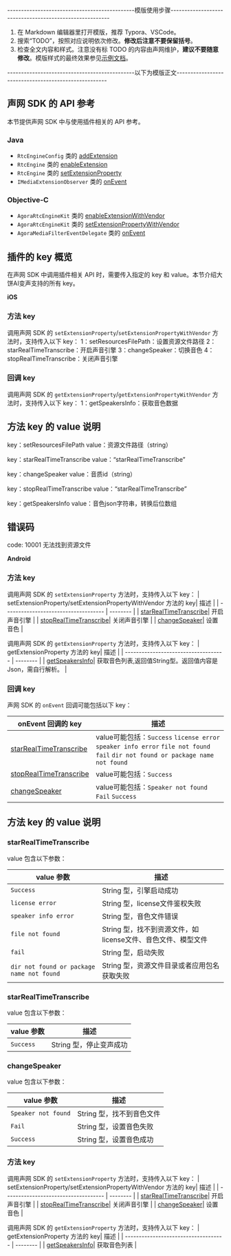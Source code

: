 ----------------------------------------------模版使用步骤--------------------------------------------------------

1. 在 Markdown 编辑器里打开模版，推荐 Typora、VSCode。
2. 搜索“TODO”，按照对应说明依次修改。**修改后注意不要保留括号**。
3. 检查全文内容和样式。注意没有标 TODO 的内容由声网维护，**建议不要随意修改**。模版样式的最终效果参见[示例文档](https://docs.agora.io/cn/extension_customer/api_faceunity?platform=Android)。

----------------------------------------------以下为模版正文-----------------------------------------------------

## 声网 SDK 的 API 参考

本节提供声网 SDK 中与使用插件相关的 API 参考。

### Java

- `RtcEngineConfig` 类的 [addExtension](https://docs.agora.io/cn/video-call-4.x/API%20Reference/java_ng/API/api_irtcengine_addextension.html)
- `RtcEngine` 类的 [enableExtension](https://docs.agora.io/cn/video-call-4.x/API%20Reference/java_ng/API/toc_network.html#api_irtcengine_enableextension)
- `RtcEngine` 类的 [setExtensionProperty](https://docs.agora.io/cn/video-call-4.x/API%20Reference/java_ng/API/toc_network.html#api_irtcengine_setextensionproperty)
- `IMediaExtensionObserver` 类的 [onEvent](https://docs.agora.io/cn/video-call-4.x/API%20Reference/java_ng/API/toc_network.html#callback_irtcengineeventhandler_onextensionevent)

### Objective-C

- `AgoraRtcEngineKit` 类的 [enableExtensionWithVendor](https://docs.agora.io/cn/video-call-4.x/API%20Reference/ios_ng/API/toc_network.html#api_irtcengine_enableextension)
- `AgoraRtcEngineKit` 类的 [setExtensionPropertyWithVendor](https://docs.agora.io/cn/video-call-4.x/API%20Reference/ios_ng/API/toc_network.html#api_irtcengine_setextensionproperty)
- `AgoraMediaFilterEventDelegate` 类的 [onEvent](https://docs.agora.io/cn/video-call-4.x/API%20Reference/ios_ng/API/toc_network.html#callback_irtcengineeventhandler_onextensionevent)

## 插件的 key 概览 <a name="key-value"></a>

在声网 SDK 中调用插件相关 API 时，需要传入指定的 key 和 value。本节介绍大饼AI变声支持的所有 key。

**iOS**
### 方法 key
调用声网 SDK 的 `setExtensionProperty`/`setExtensionPropertyWithVendor` 方法时，支持传入以下 key：
1：setResourcesFilePath：设置资源文件路径
2：starRealTimeTranscribe：开启声音引擎
3：changeSpeaker：切换音色
4：stopRealTimeTranscribe：关闭声音引擎

### 回调 key
调用声网 SDK 的 `getExtensionProperty`/`getExtensionPropertyWithVendor` 方法时，支持传入以下 key：
1：getSpeakersInfo：获取音色数据

##  方法 key 的 value 说明
key：setResourcesFilePath    value：资源文件路径（string）

key：starRealTimeTranscribe    value：“starRealTimeTranscribe”

key：changeSpeaker    value：音质id（string）

key：stopRealTimeTranscribe    value：“starRealTimeTranscribe”

key：getSpeakersInfo    value：音色json字符串，转换后位数组
                 
## 错误码
code: 10001 无法找到资源文件

**Android**

### 方法 key
调用声网 SDK 的 `setExtensionProperty` 方法时，支持传入以下 key：
| setExtensionProperty/setExtensionPropertyWithVendor 方法的 key| 描述 |
| ------------------------------------ | -------- |
| [starRealTimeTranscribe](#starrealtimetranscribe)| 开启声音引擎 |
| [stopRealTimeTranscribe](#stoprealtimetranscribe)| 关闭声音引擎 |
| [changeSpeaker](#changespeaker)| 设置音色 |

调用声网 SDK 的 `getExtensionProperty` 方法时，支持传入以下 key：
| getExtensionProperty 方法的 key| 描述 |
| ------------------------------------ | -------- |
| [getSpeakersInfo](#getspeakersinfo)| 获取音色列表,返回值String型。返回值内容是Json，需自行解析。 |

### 回调 key
声网 SDK 的 `onEvent` 回调可能包括以下 key：

|onEvent 回调的 key| 描述 |
| ---------------------------- | -------------- |
| [starRealTimeTranscribe](#starrealtimetranscribe)| value可能包括：`Success` `license error` `speaker info error` `file not found` `fail` `dir not found or package name not found` |
| [stopRealTimeTranscribe](#stoprealtimetranscribe)|  value可能包括：`Success` |
| [changeSpeaker](#changespeaker)| value可能包括：`Speaker not found` `Fail` `Success` |

##  方法 key 的 value 说明

### starRealTimeTranscribe

value 包含以下参数：

| value 参数| 描述 |
| ----------------- | ----------------------- |
| `Success` | String 型，引擎启动成功|
| `license error` | String 型，license文件鉴权失败|
| `speaker info error` | String 型，音色文件错误|
| `file not found` | String 型，找不到资源文件，如license文件、音色文件、模型文件|
| `fail` | String 型，启动失败|
| `dir not found or package name not found` | String 型，资源文件目录或者应用包名获取失败|

### starRealTimeTranscribe

value 包含以下参数：

| value 参数| 描述 |
| ----------------- | ----------------------- |
| `Success` | String 型，停止变声成功|

### changeSpeaker

value 包含以下参数：

| value 参数| 描述 |
| ----------------- | ----------------------- |
| `Speaker not found` | String 型，找不到音色文件|
| `Fail` | String 型，设置音色失败|
| `Success` | String 型，设置音色成功|

### 方法 key
调用声网 SDK 的 `setExtensionProperty` 方法时，支持传入以下 key：
| setExtensionProperty/setExtensionPropertyWithVendor 方法的 key| 描述 |
| ------------------------------------ | -------- |
| [starRealTimeTranscribe](#starrealtimetranscribe)| 开启声音引擎 |
| [stopRealTimeTranscribe](#stoprealtimetranscribe)| 关闭声音引擎 |
| [changeSpeaker](#changespeaker)| 设置音色 |

调用声网 SDK 的 `getExtensionProperty` 方法时，支持传入以下 key：
| getExtensionProperty 方法的 key| 描述 |
| ------------------------------------ | -------- |
| [getSpeakersInfo](#getspeakersinfo)| 获取音色列表 |
